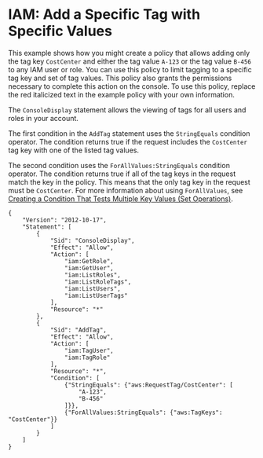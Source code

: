 # IAM: Add a Specific Tag with Specific Values<a name="reference_policies_examples_iam-add-tag-user-role"></a>

This example shows how you might create a policy that allows adding only the tag key `CostCenter` and either the tag value `A-123` or the tag value `B-456` to any IAM user or role\. You can use this policy to limit tagging to a specific tag key and set of tag values\. This policy also grants the permissions necessary to complete this action on the console\. To use this policy, replace the red italicized text in the example policy with your own information\. 

The `ConsoleDisplay` statement allows the viewing of tags for all users and roles in your account\. 

The first condition in the `AddTag` statement uses the `StringEquals` condition operator\. The condition returns true if the request includes the `CostCenter` tag key with one of the listed tag values\. 

The second condition uses the `ForAllValues:StringEquals` condition operator\. The condition returns true if all of the tag keys in the request match the key in the policy\. This means that the only tag key in the request must be `CostCenter`\. For more information about using `ForAllValues`, see [Creating a Condition That Tests Multiple Key Values \(Set Operations\)](reference_policies_multi-value-conditions.md)\.

```
{
    "Version": "2012-10-17",
    "Statement": [
        {
            "Sid": "ConsoleDisplay",
            "Effect": "Allow",
            "Action": [
                "iam:GetRole",
                "iam:GetUser",
                "iam:ListRoles",
                "iam:ListRoleTags",
                "iam:ListUsers",
                "iam:ListUserTags"
            ],
            "Resource": "*"
        },
        {
            "Sid": "AddTag",
            "Effect": "Allow",
            "Action": [
                "iam:TagUser",
                "iam:TagRole"
            ],
            "Resource": "*",
            "Condition": [
                {"StringEquals": {"aws:RequestTag/CostCenter": [
                    "A-123",
                    "B-456"
                ]}},
                {"ForAllValues:StringEquals": {"aws:TagKeys": "CostCenter"}}
            ]
        }
    ]
}
```